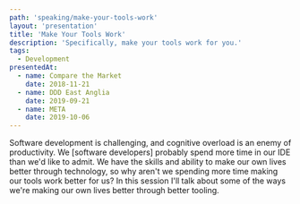```yaml
---
path: 'speaking/make-your-tools-work'
layout: 'presentation'
title: 'Make Your Tools Work'
description: 'Specifically, make your tools work for you.'
tags:
  - Development
presentedAt:
  - name: Compare the Market
    date: 2018-11-21
  - name: DDD East Anglia
    date: 2019-09-21
  - name: META
    date: 2019-10-06
---
```


Software development is challenging, and cognitive overload is an enemy of productivity. We [software developers] probably spend more time in our IDE than we'd like to admit. We have the skills and ability to make our own lives better through technology, so why aren't we spending more time making our tools work better for us? In this session I'll talk about some of the ways we're making our own lives better through better tooling.
